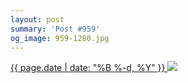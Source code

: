 ```yaml
---
layout: post
summary: 'Post #959'
og_image: 959-1280.jpg
---
```


<p>
 <time>
  <a href="/959">
   {{ page.date | date: "%B %-d, %Y" }}
  </a>
 </time>
 <a href="/959">
  <img data-taken="10/7/2019" sizes="(min-width: 700px) 50vw, calc(100vw - 2rem)" src="{{ site.assets_url }}/959-640.jpg" srcset="{{ site.assets_url }}/959-320.jpg 320w, {{ site.assets_url }}/959-640.jpg 640w, {{ site.assets_url }}/959-960.jpg 960w, {{ site.assets_url }}/959-1280.jpg 1280w"/>
 </a>
</p>
